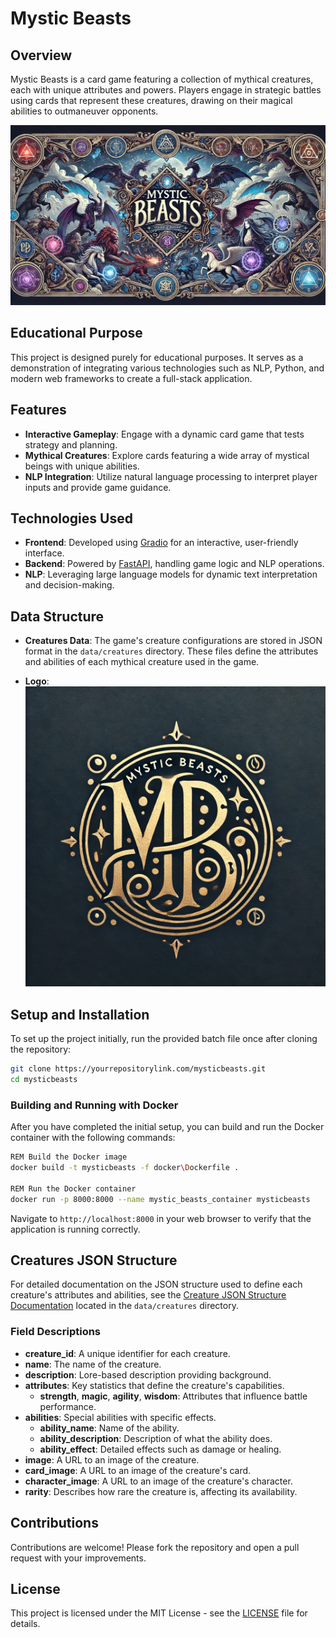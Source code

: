 # Mystic Beasts

## Overview
Mystic Beasts is a card game featuring a collection of mythical creatures, each with unique attributes and powers. Players engage in strategic battles using cards that represent these creatures, drawing on their magical abilities to outmaneuver opponents.

![Mystic Beasts Banner](images/banner.png)

## Educational Purpose
This project is designed purely for educational purposes. It serves as a demonstration of integrating various technologies such as NLP, Python, and modern web frameworks to create a full-stack application.

## Features
- **Interactive Gameplay**: Engage with a dynamic card game that tests strategy and planning.
- **Mythical Creatures**: Explore cards featuring a wide array of mystical beings with unique abilities.
- **NLP Integration**: Utilize natural language processing to interpret player inputs and provide game guidance.

## Technologies Used
- **Frontend**: Developed using [Gradio](https://gradio.app/) for an interactive, user-friendly interface.
- **Backend**: Powered by [FastAPI](https://fastapi.tiangolo.com/), handling game logic and NLP operations.
- **NLP**: Leveraging large language models for dynamic text interpretation and decision-making.

## Data Structure
- **Creatures Data**: The game's creature configurations are stored in JSON format in the `data/creatures` directory. These files define the attributes and abilities of each mythical creature used in the game.

- **Logo**: ![Mystic Beasts Logo](images/logo.png)

## Setup and Installation
To set up the project initially, run the provided batch file once after cloning the repository:

```bash
git clone https://yourrepositorylink.com/mysticbeasts.git
cd mysticbeasts
```

### Building and Running with Docker
After you have completed the initial setup, you can build and run the Docker container with the following commands:

```bash
REM Build the Docker image
docker build -t mysticbeasts -f docker\Dockerfile .

REM Run the Docker container
docker run -p 8000:8000 --name mystic_beasts_container mysticbeasts
```

Navigate to `http://localhost:8000` in your web browser to verify that the application is running correctly.

## Creatures JSON Structure
For detailed documentation on the JSON structure used to define each creature's attributes and abilities, see the [Creature JSON Structure Documentation](data/creatures/template.json) located in the `data/creatures` directory.

### Field Descriptions
- **creature_id**: A unique identifier for each creature.
- **name**: The name of the creature.
- **description**: Lore-based description providing background.
- **attributes**: Key statistics that define the creature's capabilities.
  - **strength**, **magic**, **agility**, **wisdom**: Attributes that influence battle performance.
- **abilities**: Special abilities with specific effects.
  - **ability_name**: Name of the ability.
  - **ability_description**: Description of what the ability does.
  - **ability_effect**: Detailed effects such as damage or healing.
- **image**: A URL to an image of the creature.
- **card_image**: A URL to an image of the creature's card.
- **character_image**: A URL to an image of the creature's character.
- **rarity**: Describes how rare the creature is, affecting its availability.

## Contributions
Contributions are welcome! Please fork the repository and open a pull request with your improvements.

## License
This project is licensed under the MIT License - see the [LICENSE](LICENSE) file for details.
